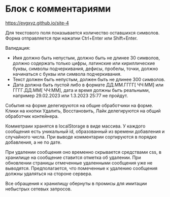 # Блок с комментариями

<https://evgxyz.github.io/site-4>

Для текстового поля показывается количество оставшихся символов. Форма отправляется при нажатии Ctrl+Enter или Shift+Enter.

Валидация:
* Имя должно быть непустым, должно быть не длинее 30 символов, должно содержать только цифры, латинские или кириллические буквы, символы подчеркивания, дефисы, пробелы, точки, должно начинаться с буквы или символа подчеркивания.
* Текст должен быть непустым, должен быть не длинее 300 символов.
* Дата должна быть пустой либо в формате ДД.ММ.ГГГГ[ ЧЧ:ММ] или ГГГГ.ДД.ММ[ ЧЧ:ММ], дата и время должны быть реальными, например 29.02.2023 или 1.3.2023 25:77 не пройдут.

События на форме делегируются на общие обработчики на форме. Клики на кнопки Удалить, Восстановить, Лайк делегируются на общий обработчик контейнера.

Комметраии хранятся в localStorage в виде массива. У каждого сообщения есть уникальный id, образованный из времени добавления и случайного числа. При выводе комментарии сортируются в порядке добавления, а не по дате.

При удалении сообщения оно временно скрывается средствами css, в хранилище на сообщение ставится отметка об удалении. При обновлении страницы отмеченные удаленными сообщения уже не выводятся. Предполагается, что помеченные к удалению сообщения должны удаляться на стороне сервера.

Все обращения к хранилищу обернуты в промисы для имитации небыстрых сетевых запросов.
